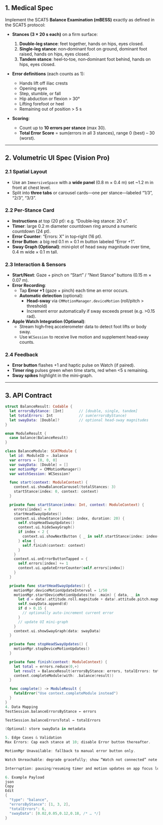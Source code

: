
## 1. Medical Spec

Implement the SCAT5 **Balance Examination (mBESS)** exactly as defined in the SCAT5 protocol:

- **Stances (3 × 20 s each)** on a firm surface:
  1. **Double‐leg stance**: feet together, hands on hips, eyes closed.
  2. **Single‐leg stance**: non‐dominant foot on ground, dominant foot raised, hands on hips, eyes closed.
  3. **Tandem stance**: heel‐to‐toe, non‐dominant foot behind, hands on hips, eyes closed.

- **Error definitions** (each counts as 1):
  - Hands lift off iliac crests
  - Opening eyes
  - Step, stumble, or fall
  - Hip abduction or flexion > 30°
  - Lifting forefoot or heel
  - Remaining out of position > 5 s

- **Scoring**:
  - Count up to **10 errors per stance** (max 30).
  - **Total Error Score** = sum(errors in all 3 stances), range 0 (best) – 30 (worst).

---

## 2. Volumetric UI Spec (Vision Pro)

### 2.1 Spatial Layout
- Use an `ImmersiveSpace` with a **wide panel** (0.8 m × 0.4 m) set ~1.2 m in front at chest level.
- Split into **three tabs** or carousel cards—one per stance—labeled “1/3”, “2/3”, “3/3”.

### 2.2 Per‐Stance Card

- **Instructions** at top (20 pt): e.g. “Double‐leg stance: 20 s”.
- **Timer**: large 0.2 m diameter countdown ring around a numeric countdown (24 pt).
- **Error Counter**: “Errors: X” in top‐right (16 pt).
- **Error Button**: a big red 0.1 m × 0.1 m button labeled “Error +1”.  
- **Sway Graph (Optional)**: mini‐plot of head sway magnitude over time, 0.4 m wide × 0.1 m tall.

### 2.3 Interaction & Sensors

- **Start/Next**: Gaze + pinch on “Start” / “Next Stance” buttons (0.15 m × 0.07 m).
- **Error Recording**:  
  - Tap **Error +1** (gaze + pinch) each time an error occurs.  
  - **Automatic detection** (optional):  
    - **Head‐sway** via `CMMotionManager.deviceMotion` (roll/pitch > threshold)  
    - Increment error automatically if sway exceeds preset (e.g. >0.15 rad).  
- **Apple Watch Integration (Optional)**:  
  - Stream high‐freq accelerometer data to detect foot lifts or body sway.  
  - Use `WCSession` to receive live motion and supplement head‐sway counts.

### 2.4 Feedback

- **Error button** flashes +1 and haptic pulse on Watch (if paired).
- **Timer ring** pulses green when time starts, red when <5 s remaining.
- **Sway spikes** highlight in the mini‐graph.

---

## 3. API Contract

```swift
struct BalanceResult: Codable {
  let errorsByStance: [Int]       // [double, single, tandem]
  let totalErrors: Int            // sum(errorsByStance)
  let swayData: [Double]?         // optional head‐sway magnitudes
}

enum ModuleResult {
  case balance(BalanceResult)
}

class BalanceModule: SCATModule {
  let id: ModuleID = .balance
  var errors = [0, 0, 0]
  var swayData: [Double] = []
  var motionMgr = CMMotionManager()
  var watchSession: WCSession?

  func start(context: ModuleContext) {
    context.ui.showBalanceCarousel(totalStances: 3)
    startStance(index: 0, context: context)
  }

  private func startStance(index: Int, context: ModuleContext) {
    errors[index] = 0
    startHeadSwayUpdates()
    context.ui.showStance(index: index, duration: 20) { 
      self.stopHeadSwayUpdates()
      context.ui.hideSwayGraph()
      if index < 2 {
        context.ui.showNextButton { _ in self.startStance(index: index+1, context: context) }
      } else {
        self.finish(context: context)
      }
    }
    context.ui.onErrorButtonTapped = {
      self.errors[index] += 1
      context.ui.updateErrorCounter(self.errors[index])
    }
  }

  private func startHeadSwayUpdates() {
    motionMgr.deviceMotionUpdateInterval = 1/50
    motionMgr.startDeviceMotionUpdates(to: .main) { data, _ in
      let d = data!.attitude.roll.magnitude + data!.attitude.pitch.magnitude
      self.swayData.append(d)
      if d > 0.15 {
        // optionally auto‐increment current error
      }
      // update UI mini‐graph
    }
    context.ui.showSwayGraph(data: swayData)
  }

  private func stopHeadSwayUpdates() {
    motionMgr.stopDeviceMotionUpdates()
  }

  private func finish(context: ModuleContext) {
    let total = errors.reduce(0,+)
    let result = BalanceResult(errorsByStance: errors, totalErrors: total, swayData: swayData)
    context.completeModule(with: .balance(result))
  }

  func complete() -> ModuleResult {
    fatalError("Use context.completeModule instead")
  }
}
4. Data Mapping
TestSession.balanceErrorsByStance ← errors

TestSession.balanceErrorsTotal ← totalErrors

(Optional) store swayData in metadata

5. Edge Cases & Validation
Max Errors: Cap each stance at 10; disable Error button thereafter.

MotionMgr Unavailable: fallback to manual error button only.

Watch Unreachable: degrade gracefully; show “Watch not connected” note.

Interruption: pausing/resuming timer and motion updates on app focus loss.

6. Example Payload
json
Copy
Edit
{
  "type": "balance",
  "errorsByStance": [1, 3, 2],
  "totalErrors": 6,
  "swayData": [0.02,0.05,0.12,0.18, /* … */]
}
